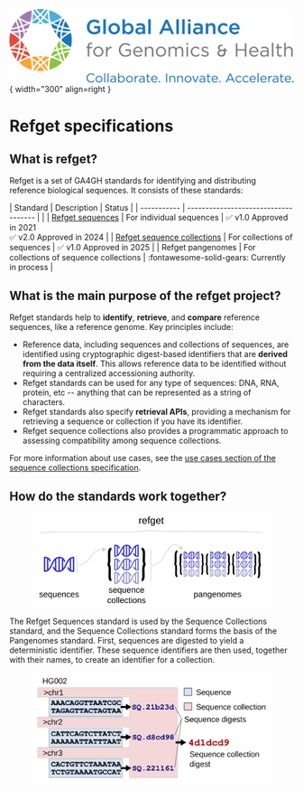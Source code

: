 
![GA4GH logo](img/ga4gh-logo.png){ width="300" align=right }


# Refget specifications

## What is refget?

Refget is a set of GA4GH standards for identifying and distributing reference biological sequences.
It consists of these standards:


| Standard      | Description                          | Status |
| ----------- | ------------------------------------ | |
| [Refget sequences](sequences.md)      | For individual sequences  | :white_check_mark: v1.0 Approved in 2021 <br>:white_check_mark:&nbsp;v2.0&nbsp;Approved in 2024 |
| [Refget sequence collections](seqcol.md)      | For collections of sequences | :white_check_mark: v1.0 Approved in 2025 |
| Refget pangenomes  | For collections of sequence collections | :fontawesome-solid-gears: Currently in process |


## What is the main purpose of the refget project?

Refget standards help to **identify**, **retrieve**, and **compare** reference sequences, like a reference genome. Key principles include:

- Reference data, including sequences and collections of sequences, are identified using cryptographic digest-based identifiers that are **derived from the data itself**. This allows reference data to be identified without requiring a centralized accessioning authority.
- Refget standards can be used for any type of sequences: DNA, RNA, protein, etc -- anything that can be represented as a string of characters.
- Refget standards also specify **retrieval APIs**, providing a mechanism for retrieving a sequence or collection if you have its identifier.
- Refget sequence collections also provides a programmatic approach to assessing compatibility among sequence collections.

For more information about use cases, see the [use cases section of the sequence collections specification](seqcol.md#use-cases).

## How do the standards work together?

<figure>
<img src="img/refget-umbrella.svg" width="500">
</figure>

The Refget Sequences standard is used by the Sequence Collections standard, and the Sequence Collections standard forms the basis of the Pangenomes standard.
First, sequences are digested to yield a deterministic identifier.
These sequence identifiers are then used, together with their names, to create an identifier for a collection.

<figure>
<img src="img/seqcol_abstract_simple.svg" alt="Refget abstract" class="img-responsive">
</figure>
